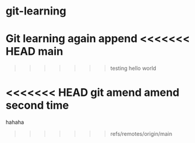 # git-learning
Git learning again
append
<<<<<<< HEAD
main
=======
>>>>>>> testing
hello
world

<<<<<<< HEAD
git amend
amend second time
=======
hahaha

>>>>>>> refs/remotes/origin/main
